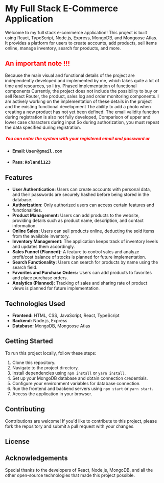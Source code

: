 # My Full Stack E-Commerce Application

Welcome to my full stack e-commerce application! This project is built using React, TypeScript, Node.js, Express, MongoDB, and Mongoose Atlas. It provides a platform for users to create accounts, add products, sell items online, manage inventory, search for products, and more.


 ### <h2 style="color: red;">An important note !!!</h2>

Because the main visual and functional details of the project are independently developed and implemented by me, which takes quite a lot of time and resources, so I try. Phased implementation of functional components Currently, the project does not include the possibility to buy or sell React Router, the product, sales log and order monitoring components. I am actively working on the implementation of these details in the project and the existing functional development
The ability to add a photo when creating a new product has not yet been defined.
The email validity function during registration is also not fully developed,
Comparison of upper and lower case characters during input
So during authorization, you must repeat the data specified during registration.

##### <span style="color:red;">You can enter the system with your registered email and password or</span>
 
<ul>
  <li><h4>Email: <samp>User@gmail.com</samp></h4></li>
  <li><h4>Pass: <samp>Rolandi123</samp></h4></li>
</ul>




## Features

- **User Authentication:** Users can create accounts with personal data, and their passwords are securely hashed before being stored in the database.
- **Authorization:** Only authorized users can access certain features and functionalities.
- **Product Management:** Users can add products to the website, providing details such as product name, description, and contact information.
- **Online Sales:** Users can sell products online, deducting the sold items from the available inventory.
- **Inventory Management:** The application keeps track of inventory levels and updates them accordingly.
- **Sales Funnel (Planned):** A feature to control sales and analyze profit/cost balance of stocks is planned for future implementation.
- **Search Functionality:** Users can search for products by name using the search field.
- **Favorites and Purchase Orders:** Users can add products to favorites and place purchase orders.
- **Analytics (Planned):** Tracking of sales and sharing rate of product views is planned for future implementation.

## Technologies Used

- **Frontend:** HTML, CSS, JavaScript, React, TypeScript
- **Backend:** Node.js, Express
- **Database:** MongoDB, Mongoose Atlas

## Getting Started

To run this project locally, follow these steps:

1. Clone this repository.
2. Navigate to the project directory.
3. Install dependencies using `npm install` or `yarn install`.
4. Set up your MongoDB database and obtain connection credentials.
5. Configure your environment variables for database connection.
6. Run the frontend and backend servers using `npm start` or `yarn start`.
7. Access the application in your browser.

## Contributing

Contributions are welcome! If you'd like to contribute to this project, please fork the repository and submit a pull request with your changes.

## License



## Acknowledgements

Special thanks to the developers of React, Node.js, MongoDB, and all the other open-source technologies that made this project possible.
